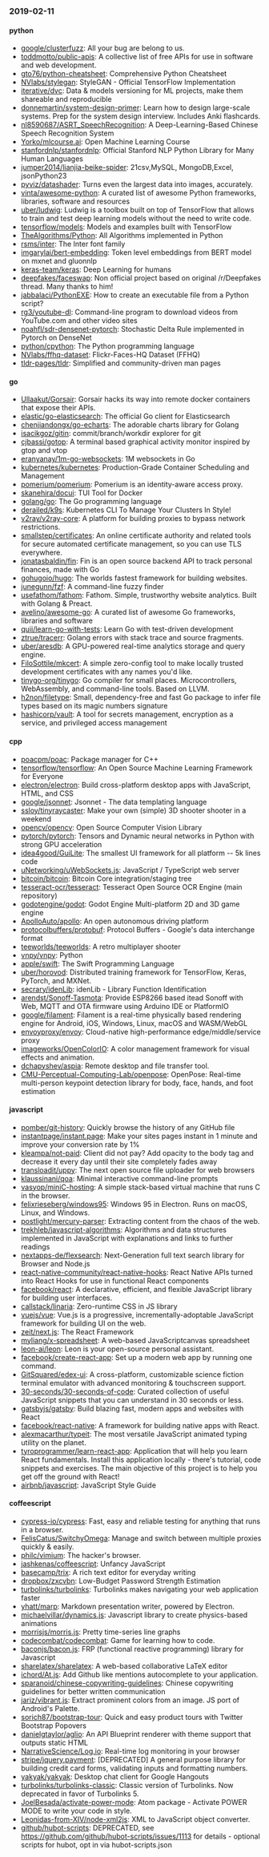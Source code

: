 ### 2019-02-11

#### python
* [google/clusterfuzz](https://github.com/google/clusterfuzz): All your bug are belong to us.
* [toddmotto/public-apis](https://github.com/toddmotto/public-apis): A collective list of free APIs for use in software and web development.
* [gto76/python-cheatsheet](https://github.com/gto76/python-cheatsheet): Comprehensive Python Cheatsheet
* [NVlabs/stylegan](https://github.com/NVlabs/stylegan): StyleGAN - Official TensorFlow Implementation
* [iterative/dvc](https://github.com/iterative/dvc): Data & models versioning for ML projects, make them shareable and reproducible
* [donnemartin/system-design-primer](https://github.com/donnemartin/system-design-primer): Learn how to design large-scale systems. Prep for the system design interview. Includes Anki flashcards.
* [nl8590687/ASRT_SpeechRecognition](https://github.com/nl8590687/ASRT_SpeechRecognition): A Deep-Learning-Based Chinese Speech Recognition System 
* [Yorko/mlcourse.ai](https://github.com/Yorko/mlcourse.ai): Open Machine Learning Course
* [stanfordnlp/stanfordnlp](https://github.com/stanfordnlp/stanfordnlp): Official Stanford NLP Python Library for Many Human Languages
* [jumper2014/lianjia-beike-spider](https://github.com/jumper2014/lianjia-beike-spider): 21csv,MySQL, MongoDB,Excel, jsonPython23 
* [pyviz/datashader](https://github.com/pyviz/datashader): Turns even the largest data into images, accurately.
* [vinta/awesome-python](https://github.com/vinta/awesome-python): A curated list of awesome Python frameworks, libraries, software and resources
* [uber/ludwig](https://github.com/uber/ludwig): Ludwig is a toolbox built on top of TensorFlow that allows to train and test deep learning models without the need to write code.
* [tensorflow/models](https://github.com/tensorflow/models): Models and examples built with TensorFlow
* [TheAlgorithms/Python](https://github.com/TheAlgorithms/Python): All Algorithms implemented in Python
* [rsms/inter](https://github.com/rsms/inter): The Inter font family
* [imgarylai/bert-embedding](https://github.com/imgarylai/bert-embedding):  Token level embeddings from BERT model on mxnet and gluonnlp
* [keras-team/keras](https://github.com/keras-team/keras): Deep Learning for humans
* [deepfakes/faceswap](https://github.com/deepfakes/faceswap): Non official project based on original /r/Deepfakes thread. Many thanks to him!
* [jabbalaci/PythonEXE](https://github.com/jabbalaci/PythonEXE): How to create an executable file from a Python script?
* [rg3/youtube-dl](https://github.com/rg3/youtube-dl): Command-line program to download videos from YouTube.com and other video sites
* [noahfl/sdr-densenet-pytorch](https://github.com/noahfl/sdr-densenet-pytorch): Stochastic Delta Rule implemented in Pytorch on DenseNet
* [python/cpython](https://github.com/python/cpython): The Python programming language
* [NVlabs/ffhq-dataset](https://github.com/NVlabs/ffhq-dataset): Flickr-Faces-HQ Dataset (FFHQ)
* [tldr-pages/tldr](https://github.com/tldr-pages/tldr):  Simplified and community-driven man pages

#### go
* [Ullaakut/Gorsair](https://github.com/Ullaakut/Gorsair): Gorsair hacks its way into remote docker containers that expose their APIs.
* [elastic/go-elasticsearch](https://github.com/elastic/go-elasticsearch): The official Go client for Elasticsearch
* [chenjiandongx/go-echarts](https://github.com/chenjiandongx/go-echarts):  The adorable charts library for Golang
* [isacikgoz/gitin](https://github.com/isacikgoz/gitin): commit/branch/workdir explorer for git
* [cjbassi/gotop](https://github.com/cjbassi/gotop): A terminal based graphical activity monitor inspired by gtop and vtop
* [eranyanay/1m-go-websockets](https://github.com/eranyanay/1m-go-websockets): 1M websockets in Go
* [kubernetes/kubernetes](https://github.com/kubernetes/kubernetes): Production-Grade Container Scheduling and Management
* [pomerium/pomerium](https://github.com/pomerium/pomerium): Pomerium is an identity-aware access proxy.
* [skanehira/docui](https://github.com/skanehira/docui): TUI Tool for Docker
* [golang/go](https://github.com/golang/go): The Go programming language
* [derailed/k9s](https://github.com/derailed/k9s):  Kubernetes CLI To Manage Your Clusters In Style!
* [v2ray/v2ray-core](https://github.com/v2ray/v2ray-core): A platform for building proxies to bypass network restrictions.
* [smallstep/certificates](https://github.com/smallstep/certificates): An online certificate authority and related tools for secure automated certificate management, so you can use TLS everywhere.
* [jonatasbaldin/fin](https://github.com/jonatasbaldin/fin): Fin is an open source backend API to track personal finances, made with Go 
* [gohugoio/hugo](https://github.com/gohugoio/hugo): The worlds fastest framework for building websites.
* [junegunn/fzf](https://github.com/junegunn/fzf):  A command-line fuzzy finder
* [usefathom/fathom](https://github.com/usefathom/fathom): Fathom. Simple, trustworthy website analytics. Built with Golang & Preact.
* [avelino/awesome-go](https://github.com/avelino/awesome-go): A curated list of awesome Go frameworks, libraries and software
* [quii/learn-go-with-tests](https://github.com/quii/learn-go-with-tests): Learn Go with test-driven development
* [ztrue/tracerr](https://github.com/ztrue/tracerr): Golang errors with stack trace and source fragments.
* [uber/aresdb](https://github.com/uber/aresdb): A GPU-powered real-time analytics storage and query engine.
* [FiloSottile/mkcert](https://github.com/FiloSottile/mkcert): A simple zero-config tool to make locally trusted development certificates with any names you'd like.
* [tinygo-org/tinygo](https://github.com/tinygo-org/tinygo): Go compiler for small places. Microcontrollers, WebAssembly, and command-line tools. Based on LLVM.
* [h2non/filetype](https://github.com/h2non/filetype): Small, dependency-free and fast Go package to infer file types based on its magic numbers signature
* [hashicorp/vault](https://github.com/hashicorp/vault): A tool for secrets management, encryption as a service, and privileged access management

#### cpp
* [poacpm/poac](https://github.com/poacpm/poac): Package manager for C++
* [tensorflow/tensorflow](https://github.com/tensorflow/tensorflow): An Open Source Machine Learning Framework for Everyone
* [electron/electron](https://github.com/electron/electron): Build cross-platform desktop apps with JavaScript, HTML, and CSS
* [google/jsonnet](https://github.com/google/jsonnet): Jsonnet - The data templating language
* [ssloy/tinyraycaster](https://github.com/ssloy/tinyraycaster): Make your own (simple) 3D shooter shooter in a weekend
* [opencv/opencv](https://github.com/opencv/opencv): Open Source Computer Vision Library
* [pytorch/pytorch](https://github.com/pytorch/pytorch): Tensors and Dynamic neural networks in Python with strong GPU acceleration
* [idea4good/GuiLite](https://github.com/idea4good/GuiLite): The smallest UI framework for all platform -- 5k lines code
* [uNetworking/uWebSockets.js](https://github.com/uNetworking/uWebSockets.js): JavaScript / TypeScript web server
* [bitcoin/bitcoin](https://github.com/bitcoin/bitcoin): Bitcoin Core integration/staging tree
* [tesseract-ocr/tesseract](https://github.com/tesseract-ocr/tesseract): Tesseract Open Source OCR Engine (main repository)
* [godotengine/godot](https://github.com/godotengine/godot): Godot Engine  Multi-platform 2D and 3D game engine
* [ApolloAuto/apollo](https://github.com/ApolloAuto/apollo): An open autonomous driving platform
* [protocolbuffers/protobuf](https://github.com/protocolbuffers/protobuf): Protocol Buffers - Google's data interchange format
* [teeworlds/teeworlds](https://github.com/teeworlds/teeworlds): A retro multiplayer shooter
* [vnpy/vnpy](https://github.com/vnpy/vnpy): Python
* [apple/swift](https://github.com/apple/swift): The Swift Programming Language
* [uber/horovod](https://github.com/uber/horovod): Distributed training framework for TensorFlow, Keras, PyTorch, and MXNet.
* [secrary/idenLib](https://github.com/secrary/idenLib): idenLib - Library Function Identification
* [arendst/Sonoff-Tasmota](https://github.com/arendst/Sonoff-Tasmota): Provide ESP8266 based itead Sonoff with Web, MQTT and OTA firmware using Arduino IDE or PlatformIO
* [google/filament](https://github.com/google/filament): Filament is a real-time physically based rendering engine for Android, iOS, Windows, Linux, macOS and WASM/WebGL
* [envoyproxy/envoy](https://github.com/envoyproxy/envoy): Cloud-native high-performance edge/middle/service proxy
* [imageworks/OpenColorIO](https://github.com/imageworks/OpenColorIO): A color management framework for visual effects and animation.
* [dchapyshev/aspia](https://github.com/dchapyshev/aspia): Remote desktop and file transfer tool.
* [CMU-Perceptual-Computing-Lab/openpose](https://github.com/CMU-Perceptual-Computing-Lab/openpose): OpenPose: Real-time multi-person keypoint detection library for body, face, hands, and foot estimation

#### javascript
* [pomber/git-history](https://github.com/pomber/git-history): Quickly browse the history of any GitHub file
* [instantpage/instant.page](https://github.com/instantpage/instant.page): Make your sites pages instant in 1 minute and improve your conversion rate by 1%
* [kleampa/not-paid](https://github.com/kleampa/not-paid): Client did not pay? Add opacity to the body tag and decrease it every day until their site completely fades away
* [transloadit/uppy](https://github.com/transloadit/uppy): The next open source file uploader for web browsers 
* [klaussinani/qoa](https://github.com/klaussinani/qoa):  Minimal interactive command-line prompts
* [vasyop/miniC-hosting](https://github.com/vasyop/miniC-hosting): A simple stack-based virtual machine that runs C in the browser.
* [felixrieseberg/windows95](https://github.com/felixrieseberg/windows95):  Windows 95 in Electron. Runs on macOS, Linux, and Windows.
* [postlight/mercury-parser](https://github.com/postlight/mercury-parser):  Extracting content from the chaos of the web.
* [trekhleb/javascript-algorithms](https://github.com/trekhleb/javascript-algorithms):  Algorithms and data structures implemented in JavaScript with explanations and links to further readings
* [nextapps-de/flexsearch](https://github.com/nextapps-de/flexsearch): Next-Generation full text search library for Browser and Node.js
* [react-native-community/react-native-hooks](https://github.com/react-native-community/react-native-hooks): React Native APIs turned into React Hooks for use in functional React components
* [facebook/react](https://github.com/facebook/react): A declarative, efficient, and flexible JavaScript library for building user interfaces.
* [callstack/linaria](https://github.com/callstack/linaria): Zero-runtime CSS in JS library
* [vuejs/vue](https://github.com/vuejs/vue):  Vue.js is a progressive, incrementally-adoptable JavaScript framework for building UI on the web.
* [zeit/next.js](https://github.com/zeit/next.js): The React Framework
* [myliang/x-spreadsheet](https://github.com/myliang/x-spreadsheet): A web-based JavaScriptcanvas spreadsheet
* [leon-ai/leon](https://github.com/leon-ai/leon):  Leon is your open-source personal assistant.
* [facebook/create-react-app](https://github.com/facebook/create-react-app): Set up a modern web app by running one command.
* [GitSquared/edex-ui](https://github.com/GitSquared/edex-ui): A cross-platform, customizable science fiction terminal emulator with advanced monitoring & touchscreen support.
* [30-seconds/30-seconds-of-code](https://github.com/30-seconds/30-seconds-of-code): Curated collection of useful JavaScript snippets that you can understand in 30 seconds or less.
* [gatsbyjs/gatsby](https://github.com/gatsbyjs/gatsby): Build blazing fast, modern apps and websites with React
* [facebook/react-native](https://github.com/facebook/react-native): A framework for building native apps with React.
* [alexmacarthur/typeit](https://github.com/alexmacarthur/typeit): The most versatile JavaScript animated typing utility on the planet.
* [tyroprogrammer/learn-react-app](https://github.com/tyroprogrammer/learn-react-app): Application that will help you learn React fundamentals. Install this application locally - there's tutorial, code snippets and exercises. The main objective of this project is to help you get off the ground with React!
* [airbnb/javascript](https://github.com/airbnb/javascript): JavaScript Style Guide

#### coffeescript
* [cypress-io/cypress](https://github.com/cypress-io/cypress): Fast, easy and reliable testing for anything that runs in a browser.
* [FelisCatus/SwitchyOmega](https://github.com/FelisCatus/SwitchyOmega): Manage and switch between multiple proxies quickly & easily.
* [philc/vimium](https://github.com/philc/vimium): The hacker's browser.
* [jashkenas/coffeescript](https://github.com/jashkenas/coffeescript): Unfancy JavaScript
* [basecamp/trix](https://github.com/basecamp/trix): A rich text editor for everyday writing
* [dropbox/zxcvbn](https://github.com/dropbox/zxcvbn): Low-Budget Password Strength Estimation
* [turbolinks/turbolinks](https://github.com/turbolinks/turbolinks): Turbolinks makes navigating your web application faster
* [yhatt/marp](https://github.com/yhatt/marp): Markdown presentation writer, powered by Electron.
* [michaelvillar/dynamics.js](https://github.com/michaelvillar/dynamics.js): Javascript library to create physics-based animations
* [morrisjs/morris.js](https://github.com/morrisjs/morris.js): Pretty time-series line graphs
* [codecombat/codecombat](https://github.com/codecombat/codecombat): Game for learning how to code.
* [baconjs/bacon.js](https://github.com/baconjs/bacon.js): FRP (functional reactive programming) library for Javascript
* [sharelatex/sharelatex](https://github.com/sharelatex/sharelatex): A web-based collaborative LaTeX editor
* [ichord/At.js](https://github.com/ichord/At.js): Add Github like mentions autocomplete to your application.
* [sparanoid/chinese-copywriting-guidelines](https://github.com/sparanoid/chinese-copywriting-guidelines): Chinese copywriting guidelines for better written communication
* [jariz/vibrant.js](https://github.com/jariz/vibrant.js): Extract prominent colors from an image. JS port of Android's Palette.
* [sorich87/bootstrap-tour](https://github.com/sorich87/bootstrap-tour): Quick and easy product tours with Twitter Bootstrap Popovers
* [danielgtaylor/aglio](https://github.com/danielgtaylor/aglio): An API Blueprint renderer with theme support that outputs static HTML
* [NarrativeScience/Log.io](https://github.com/NarrativeScience/Log.io): Real-time log monitoring in your browser
* [stripe/jquery.payment](https://github.com/stripe/jquery.payment): [DEPRECATED] A general purpose library for building credit card forms, validating inputs and formatting numbers.
* [yakyak/yakyak](https://github.com/yakyak/yakyak): Desktop chat client for Google Hangouts
* [turbolinks/turbolinks-classic](https://github.com/turbolinks/turbolinks-classic): Classic version of Turbolinks. Now deprecated in favor of Turbolinks 5.
* [JoelBesada/activate-power-mode](https://github.com/JoelBesada/activate-power-mode): Atom package - Activate POWER MODE to write your code in style.
* [Leonidas-from-XIV/node-xml2js](https://github.com/Leonidas-from-XIV/node-xml2js): XML to JavaScript object converter.
* [github/hubot-scripts](https://github.com/github/hubot-scripts): DEPRECATED, see https://github.com/github/hubot-scripts/issues/1113 for details - optional scripts for hubot, opt in via hubot-scripts.json
